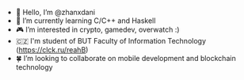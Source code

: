 - 👋  Hello, I’m @zhanxdani
- 🎯 I’m currently learning С/C++ and Haskell
- 🎮 I’m interested in crypto, gamedev, overwatch :)
- 🇨🇿 I'm student of BUT Faculty of Information Technology (https://clck.ru/reahB)
- 🍀 I’m looking to collaborate on mobile development and blockchain technology

<!---
zhanxdani/zhanxdani is a ✨ special ✨ repository because its `README.md` (this file) appears on your GitHub profile.
You can click the Preview link to take a look at your changes.
--->
